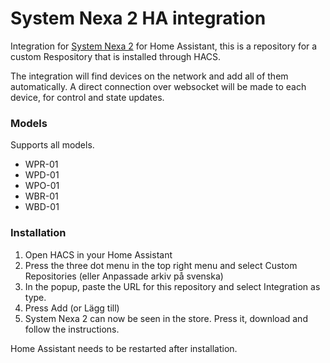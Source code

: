 # System Nexa 2 HA integration

Integration for [System Nexa 2](https://nexa.se/system-nexa-2) for Home Assistant, this is a repository for a custom Respository that is installed through HACS.

The integration will find devices on the network and add all of them automatically. A direct connection over websocket will be made to each device, for control and state updates.

### Models

Supports all models.

- WPR-01
- WPD-01
- WPO-01
- WBR-01
- WBD-01

### Installation

1. Open HACS in your Home Assistant
2. Press the three dot menu in the top right menu and select Custom Repositories (eller Anpassade arkiv på svenska)
3. In the popup, paste the URL for this repository and select Integration as type.
4. Press Add (or Lägg till)
5. System Nexa 2 can now be seen in the store. Press it, download and follow the instructions.

Home Assistant needs to be restarted after installation.
